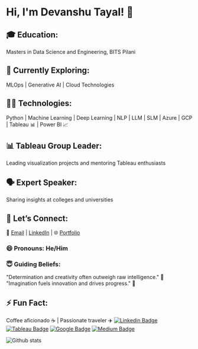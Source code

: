 # Hi, I'm Devanshu Tayal! 👋
## 🎓 Education:
Masters in Data Science and Engineering, BITS Pilani
## 🌱 Currently Exploring:
MLOps | Generative AI | Cloud Technologies
## 🤹🏻 Technologies:
Python | Machine Learning | Deep Learning | NLP | LLM | SLM | Azure | GCP | Tableau 📊 | Power BI 📈
## 📊 Tableau Group Leader:
Leading visualization projects and mentoring Tableau enthusiasts
## 🗣️ Expert Speaker:
Sharing insights at colleges and universities
## 💬 Let’s Connect:
📧 [Email](Tayaldevanshu0502@gmail.com) | [LinkedIn](https://www.linkedin.com/in/er-devanshu-t-794a8a1b3/) | 🌐 [Portfolio](https://www.devanshutayal.in/)
### 😄 Pronouns: He/Him
### 😇 Guiding Beliefs:
"Determination and creativity often outweigh raw intelligence." 🚀
"Imagination fuels innovation and drives progress." 🌟
## ⚡ Fun Fact:
Coffee aficionado ☕ | Passionate traveler ✈️
[![Linkedin Badge](https://img.shields.io/badge/Linkedin-Profile-informational?style=flat&logo=Linkedin&logoColor=white&color=0D76A8)](https://www.linkedin.com/in/er-devanshut0502/) 
[![Tableau Badge](https://img.shields.io/badge/Tableau-Profile-informational?style=flat&logo=Tableau&logoColor=white&color=0D76A8)](https://public.tableau.com/app/profile/devanshu.tayal/) 
[![Google Badge](https://img.shields.io/badge/Google-Profile-informational?style=flat&logo=Google&logoColor=white&color=0D76A8)](https://www.cloudskillsboost.google/public_profiles/f219932c-3a71-4364-b2a3-e65c2d89e4f6/)
[![Medium Badge](https://img.shields.io/badge/Medium-Profile-informational?style=flat&logo=Medium&logoColor=white&color=0D76A8)](https://medium.com/@tayaldevanshu0502)
  
![Github stats](https://github-readme-stats.vercel.app/api?username=Devanshu0502&theme=radical)<br>
